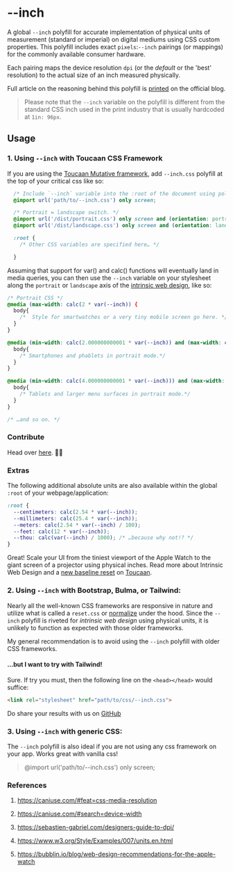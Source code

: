 # --inch

A global `--inch` polyfill for accurate implementation of  physical units of measurement (standard or imperial) on digital mediums using CSS custom properties. This polyfill includes exact `pixels`:`--inch` pairings (or mappings) for the commonly available consumer hardware.

Each pairing maps the device resolution `dpi` (or the _default_ or the 'best' resolution) to the actual size of an inch measured physically.

Full article on the reasoning behind this polyfill is [printed](https://bubblin.io/blog/inch) on the official blog.

> Please note that the `--inch` variable on the polyfill is different from the standard CSS inch used in the print industry that is usually hardcoded at `1in: 96px`.


## Usage

### 1. Using `--inch` with Toucaan CSS Framework

If you are using the [Toucaan Mutative framework](https://toucaan.com), add `--inch.css` polyfill at the top of your critical css like so:

```css
  /* Include `--inch` variable into the :root of the document using polyfill. */
  @import url('path/to/--inch.css') only screen;

  /* Portrait ⇋ landscape switch. */
  @import url('/dist/portrait.css') only screen and (orientation: portrait);
  @import url('/dist/landscape.css') only screen and (orientation: landscape);

  :root {
    /* Other CSS variables are specified here… */

  }
```

Assuming that support for var() and calc() functions will eventually land in media queries, you can then use the `--inch` variable on your stylesheet along the `portrait` or `landscape` axis of the [intrinsic web design](https://bubblin.io/blog/a-css-router), like so:

```css
/* Portrait CSS */
@media (max-width: calc(2 * var(--inch)) {
  body{
    /*  Style for smartwatches or a very tiny mobile screen go here. */
  }
}

@media (min-width: calc(2.000000000001 * var(--inch)) and (max-width: calc(4 * var(--inch))) {
  body{
    /* Smartphones and phablets in portrait mode.*/
  }
}

@media (min-width: calc(4.000000000001 * var(--inch))) and (max-width: calc(8 * var(--inch))) {
  body{
    /* Tablets and larger menu surfaces in portrait mode.*/
  }
}

/* …and so on. */

```

### Contribute

Head over [here](https://github.com/Toucaan/--inch/blob/master/CONTRIBUTING.md). 🙏🏻

### Extras

The following additional absolute units are also available within the global `:root` of your webpage/application:

```css
:root {
  --centimeters: calc(2.54 * var(--inch));
  --millimeters: calc(25.4 * var(--inch));
  --meters: calc(2.54 * var(--inch) / 100);
  --feet: calc(12 * var(--inch));
  --thou: calc(var(--inch) / 1000); /* …because why not!? */
}
```

Great! Scale your UI from the tiniest viewport of the Apple Watch to the giant screen of a projector using physical inches. Read more about Intrinsic Web Design and a [new baseline reset](https://bubblin.io/blog/baseline-css) on [Toucaan](https://www.toucaan.com/docs/introduction).

### 2. Using `--inch` with Bootstrap, Bulma, or Tailwind:

Nearly all the well-known CSS frameworks are responsive in nature and utilize what is called a `reset.css` or [normalize](https://github.com/necolas/normalize.css/) under the hood. Since the `--inch` polyfill is riveted for _intrinsic web design_ using physical units, it is unlikely to function as expected with those older frameworks. 

My general recommendation is to avoid using the `--inch` polyfill with older CSS frameworks.

#### …but I want to try with Tailwind!
Sure. If try you must, then the following line on the `<head></head>` would suffice:

```html
<link rel="stylesheet" href="path/to/css/--inch.css">
```

Do share your results with us on [GitHub](https://github.com/Toucaan/--inch/discussions)


### 3. Using `--inch` with generic CSS:

The `--inch` polyfill is also ideal if you are not using any css framework on your app. Works great with vanilla css!

> @import url('path/to/--inch.css') only screen;

### References

1. https://caniuse.com/#feat=css-media-resolution

2. https://caniuse.com/#search=device-width

3. https://sebastien-gabriel.com/designers-guide-to-dpi/

4. https://www.w3.org/Style/Examples/007/units.en.html

5. https://bubblin.io/blog/web-design-recommendations-for-the-apple-watch